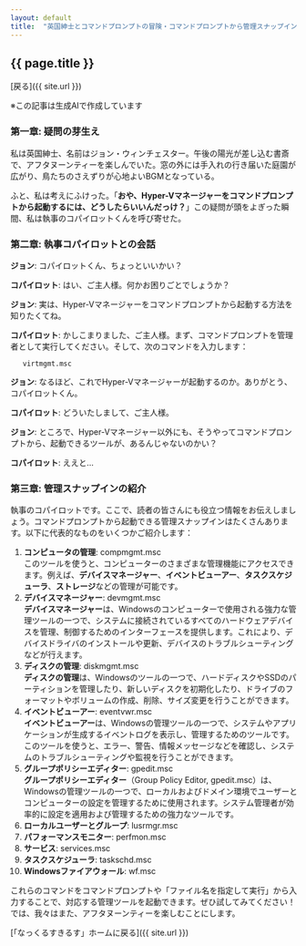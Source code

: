 ```yaml
--- 
layout: default
title:  "英国紳士とコマンドプロンプトの冒険・コマンドプロンプトから管理スナップインを起動するには？"
---
```


## {{ page.title }}

 [戻る]({{ site.url }}) 

※この記事は生成AIで作成しています

### 第一章: 疑問の芽生え

私は英国紳士、名前はジョン・ウィンチェスター。午後の陽光が差し込む書斎で、アフタヌーンティーを楽しんでいた。窓の外には手入れの行き届いた庭園が広がり、鳥たちのさえずりが心地よいBGMとなっている。

ふと、私は考えにふけった。「**おや、Hyper-Vマネージャーをコマンドプロンプトから起動するには、どうしたらいいんだっけ？**」この疑問が頭をよぎった瞬間、私は執事のコパイロットくんを呼び寄せた。

### 第二章: 執事コパイロットとの会話

**ジョン**: コパイロットくん、ちょっといいかい？

**コパイロット**: はい、ご主人様。何かお困りごとでしょうか？

**ジョン**: 実は、Hyper-Vマネージャーをコマンドプロンプトから起動する方法を知りたくてね。

**コパイロット**: かしこまりました、ご主人様。まず、コマンドプロンプトを管理者として実行してください。そして、次のコマンドを入力します：

```shell
   virtmgmt.msc
```

**ジョン**: なるほど、これでHyper-Vマネージャーが起動するのか。ありがとう、コパイロットくん。

**コパイロット**: どういたしまして、ご主人様。

**ジョン**: ところで、Hyper-Vマネージャー以外にも、そうやってコマンドプロンプトから、起動できるツールが、あるんじゃないのかい？

**コパイロット**: ええと…

### 第三章: 管理スナップインの紹介

執事のコパイロットです。ここで、読者の皆さんにも役立つ情報をお伝えしましょう。コマンドプロンプトから起動できる管理スナップインはたくさんあります。以下に代表的なものをいくつかご紹介します：

1. **コンピュータの管理**: compmgmt.msc  
このツールを使うと、コンピューターのさまざまな管理機能にアクセスできます。例えば、**デバイスマネージャー**、**イベントビューアー**、**タスクスケジューラ**、**ストレージ**などの管理が可能です。
1. **デバイスマネージャー**: devmgmt.msc  
**デバイスマネージャー**は、Windowsのコンピューターで使用される強力な管理ツールの一つで、システムに接続されているすべてのハードウェアデバイスを管理、制御するためのインターフェースを提供します。これにより、デバイスドライバのインストールや更新、デバイスのトラブルシューティングなどが行えます。
1. **ディスクの管理**: diskmgmt.msc  
**ディスクの管理**は、Windowsのツールの一つで、ハードディスクやSSDのパーティションを管理したり、新しいディスクを初期化したり、ドライブのフォーマットやボリュームの作成、削除、サイズ変更を行うことができます。
1. **イベントビューアー**: eventvwr.msc  
**イベントビューアー**は、Windowsの管理ツールの一つで、システムやアプリケーションが生成するイベントログを表示し、管理するためのツールです。このツールを使うと、エラー、警告、情報メッセージなどを確認し、システムのトラブルシューティングや監視を行うことができます。
1. **グループポリシーエディター**: gpedit.msc  
**グループポリシーエディター**（Group Policy Editor, gpedit.msc）は、Windowsの管理ツールの一つで、ローカルおよびドメイン環境でユーザーとコンピューターの設定を管理するために使用されます。システム管理者が効率的に設定を適用および管理するための強力なツールです。
1. **ローカルユーザーとグループ**: lusrmgr.msc
1. **パフォーマンスモニター**: perfmon.msc
1. **サービス**: services.msc
1. **タスクスケジューラ**: taskschd.msc
1. **Windowsファイアウォール**: wf.msc

これらのコマンドをコマンドプロンプトや「ファイル名を指定して実行」から入力することで、対応する管理ツールを起動できます。ぜひ試してみてください！  
では、我々はまた、アフタヌーンティーを楽しむことにします。

 [「なっくるすきるす」ホームに戻る]({{ site.url }})
